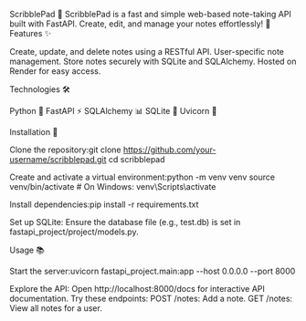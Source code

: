 ScribblePad 📝
ScribblePad is a fast and simple web-based note-taking API built with FastAPI. Create, edit, and manage your notes effortlessly! 🚀
Features ✨

Create, update, and delete notes using a RESTful API.
User-specific note management.
Store notes securely with SQLite and SQLAlchemy.
Hosted on Render for easy access.

Technologies 🛠️

Python 🐍
FastAPI ⚡
SQLAlchemy 📊
SQLite 💾
Uvicorn 🌟

Installation 🔧

Clone the repository:git clone https://github.com/your-username/scribblepad.git
cd scribblepad


Create and activate a virtual environment:python -m venv venv
source venv/bin/activate  # On Windows: venv\Scripts\activate


Install dependencies:pip install -r requirements.txt


Set up SQLite:
Ensure the database file (e.g., test.db) is set in fastapi_project/project/models.py.



Usage 📚

Start the server:uvicorn fastapi_project.main:app --host 0.0.0.0 --port 8000


Explore the API:
Open http://localhost:8000/docs for interactive API documentation.
Try these endpoints:
POST /notes: Add a note.
GET /notes: View all notes for a user.





